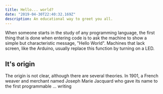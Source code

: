 ```yaml
---
title: Hello... world?
date: "2019-04-30T22:40:32.169Z"
description: An educational way to greet you all.
---
```


When someone starts in the study of any programming language, the
first thing that is done when entering code is to ask the machine to show a
simple but characteristic message, "Hello World". Machines that lack
screen, like the Arduino, usually replace this function by turning on a LED.

## It's origin

The origin is not clear, although there are several theories.
In 1901, a French weaver and merchant named Joseph Marie Jacquard who gave
its name to the first programmable ... writing
